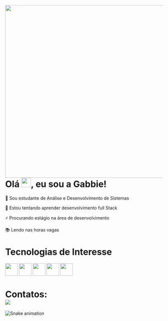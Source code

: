 
<img align="right" height="550" src="https://user-images.githubusercontent.com/117361604/199835516-46fbcabd-560d-4fd5-8df3-a6042c3eac7f.gif" />
<h1 align="left">Olá <img src="https://raw.githubusercontent.com/kaueMarques/kaueMarques/master/hi.gif" height="30px">, eu sou a Gabbie!</h1>

🌱 Sou estudante de Análise e Desenvolvimento de Sistemas

🔭 Estou tentando aprender desenvolvimento full Stack

⚡ Procurando estágio na área de desenvolvimento

📚 Lendo nas horas vagas


# Tecnologias de Interesse
<img src="https://cdn.jsdelivr.net/gh/devicons/devicon/icons/python/python-plain-wordmark.svg" width="40" height="40"/> <img src="https://cdn.jsdelivr.net/gh/devicons/devicon/icons/arduino/arduino-original-wordmark.svg" width="40" height="40"/> <img src="https://cdn.jsdelivr.net/gh/devicons/devicon/icons/java/java-original-wordmark.svg" width="40" height="40"/> <img src="https://cdn.jsdelivr.net/gh/devicons/devicon/icons/javascript/javascript-plain.svg" width="40" height="40"/> <img src="https://cdn.jsdelivr.net/gh/devicons/devicon/icons/mysql/mysql-original-wordmark.svg" width="40" height="40"/>


# Contatos:<div><a href="https://www.linkedin.com/in/gabriela-zanon-dos-santos-28638a204" target="_blank"><img src="https://img.shields.io/badge/-LinkedIn-%230077B5?style=for-the-badge&logo=linkedin&logoColor=white" target="_blank"></a>   </div>

![Snake animation](https://github.com/gabbiezs/gabbiezs/blob/output/github-contribution-grid-snake.svg)

